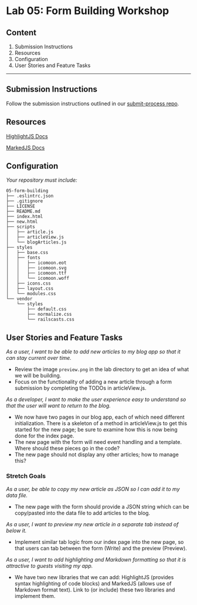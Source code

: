 Lab 05: Form Building Workshop
===


## Content
1. Submission Instructions
1. Resources
1. Configuration
1. User Stories and Feature Tasks

----

## Submission Instructions
Follow the submission instructions outlined in our [submit-process repo](https://github.com/acl-301d-fall-2017/submit-process).


## Resources  
[HighlightJS Docs](https://highlightjs.org/)

[MarkedJS Docs](https://github.com/chjj/marked)

## Configuration
_Your repository must include:_

```
05-form-building
├── .eslintrc.json
├── .gitignore
├── LICENSE
├── README.md
├── index.html
├── new.html
├── scripts
│   ├── article.js
│   ├── articleView.js
│   └── blogArticles.js
├── styles
│   ├── base.css
│   ├── fonts
│   │   ├── icomoon.eot
│   │   ├── icomoon.svg
│   │   ├── icomoon.ttf
│   │   └── icomoon.woff
│   ├── icons.css
│   ├── layout.css
│   └── modules.css
└── vendor
    └── styles
        ├── default.css
        ├── normalize.css
        └── railscasts.css
```


## User Stories and Feature Tasks

*As a user, I want to be able to add new articles to my blog app so that it can stay current over time.*

- Review the image `preview.png` in the lab directory to get an idea of what we will be building.
- Focus on the functionality of adding a new article through a form submission by completing the TODOs in articleView.js.

*As a developer, I want to make the user experience easy to understand so that the user will want to return to the blog.*

- We now have two pages in our blog app, each of which need different initialization. There is a skeleton of a method in articleView.js to get this started for the new page; be sure to examine how this is now being done for the index page.
- The new page with the form will need event handling and a template. Where should these pieces go in the code?
- The new page should not display any other articles; how to manage this?

### Stretch Goals
*As a user, be able to copy my new article as JSON so I can add it to my data file.*
- The new page with the form should provide a JSON string which can be copy/pasted into the data file to add articles to the blog.

*As a user, I want to preview my new article in a separate tab instead of below it.*

- Implement similar tab logic from our index page into the new page, so that users can tab between the form (Write) and the preview (Preview).

*As a user, I want to add highlighting and Markdown formatting so that it is attractive to guests visiting my app.*

- We have two new libraries that we can add: HighlightJS (provides syntax highlighting of code blocks) and MarkedJS (allows use of Markdown format text). Link to (or include) these two libraries and implement them.